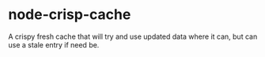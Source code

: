 # node-crisp-cache
A crispy fresh cache that will try and use updated data where it can, but can use a stale entry if need be.
